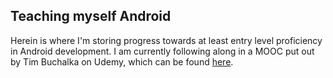 ## Teaching myself Android

Herein is where I'm storing progress towards at least entry level proficiency in Android development.
I am currently following along in a MOOC put out by Tim Buchalka on Udemy, which can be found [here](https://www.udemy.com/android-marshmallow-java-app-development-course/learn/#/).
